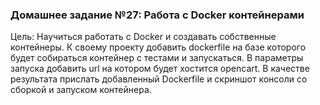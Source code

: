 ### Домашнее задание №27: Работа с Docker контейнерами
Цель: Научиться работать с Docker и создавать собственные контейнеры.
К своему проекту добавить dockerfile на базе которого будет собираться контейнер с тестами и запускаться.
В параметры запуска добавить url на котором будет хостится opencart.
В качестве результата прислать добавленный Dockerfile и скриншот консоли со сборкой и запуском контейнера.